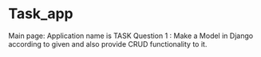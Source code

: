 # Task_app
Main page: 
Application name is TASK
Question 1 :  Make a Model in Django according to given and also provide  CRUD functionality to it.

  
